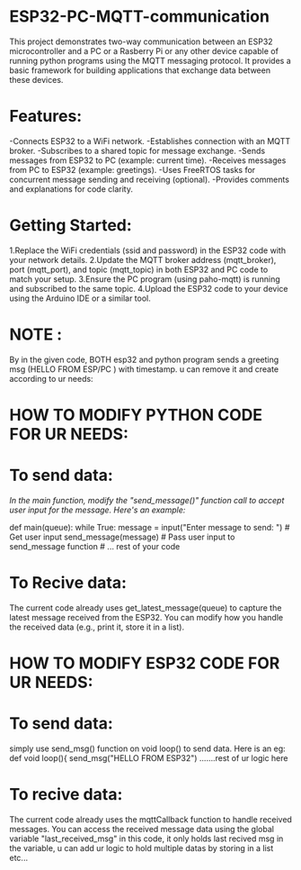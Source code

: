 # ESP32-PC-MQTT-communication
This project demonstrates two-way communication between an ESP32 microcontroller and a PC or a Rasberry Pi or any other device capable of running python programs using the MQTT messaging protocol. 
It provides a basic framework for building applications that exchange data between these devices.

# Features:
-Connects ESP32 to a WiFi network.
-Establishes connection with an MQTT broker.
-Subscribes to a shared topic for message exchange.
-Sends messages from ESP32 to PC (example: current time).
-Receives messages from PC to ESP32 (example: greetings).
-Uses FreeRTOS tasks for concurrent message sending and receiving (optional).
-Provides comments and explanations for code clarity.

# Getting Started:

1.Replace the WiFi credentials (ssid and password) in the ESP32 code with your network details.
2.Update the MQTT broker address (mqtt_broker), port (mqtt_port), and topic (mqtt_topic) in both ESP32 and PC code to match your setup.
3.Ensure the PC program (using paho-mqtt) is running and subscribed to the same topic.
4.Upload the ESP32 code to your device using the Arduino IDE or a similar tool.

# NOTE :
By in the given code, BOTH esp32 and python program sends a greeting msg (HELLO FROM ESP/PC ) with timestamp. u can remove it and create according to ur needs:

# HOW TO MODIFY PYTHON CODE FOR UR NEEDS:
# To send data:
*In the main function, modify the "send_message()" function call to accept user input for the message. Here's an example:*

def main(queue):
    while True:
        message = input("Enter message to send: ")  # Get user input
        send_message(message)  # Pass user input to send_message function
        # ... rest of your code


# To Recive data:
The current code already uses get_latest_message(queue) to capture the latest message received from the ESP32. You can modify how you handle the received data (e.g., print it, store it in a list).

# HOW TO MODIFY ESP32 CODE FOR UR NEEDS:
# To send data:
simply use send_msg() function on void loop() to send data. Here is an eg:
def void loop(){
  send_msg("HELLO FROM ESP32")
 .......rest of ur logic here

# To recive data:
The current code already uses the mqttCallback function to handle received messages. You can access the received message data using the global variable "last_received_msg"
 in this code, it only holds last recived msg in the variable, u can add ur logic to hold multiple datas by storing in a list etc...
 
